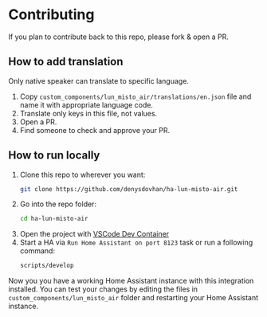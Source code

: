 # Contributing

If you plan to contribute back to this repo, please fork & open a PR.

## How to add translation

Only native speaker can translate to specific language.

1. Copy `custom_components/lun_misto_air/translations/en.json` file and name it with appropriate language code.
1. Translate only keys in this file, not values.
1. Open a PR.
1. Find someone to check and approve your PR.

## How to run locally

1. Clone this repo to wherever you want:
   ```sh
   git clone https://github.com/denysdovhan/ha-lun-misto-air.git
   ```
2. Go into the repo folder:
   ```sh
   cd ha-lun-misto-air
   ```
3. Open the project with [VSCode Dev Container](https://code.visualstudio.com/docs/devcontainers/containers)
4. Start a HA via `Run Home Assistant on port 8123` task or run a following command:
   ```sh
   scripts/develop
   ```

Now you you have a working Home Assistant instance with this integration installed. You can test your changes by editing the files in `custom_components/lun_misto_air` folder and restarting your Home Assistant instance.
